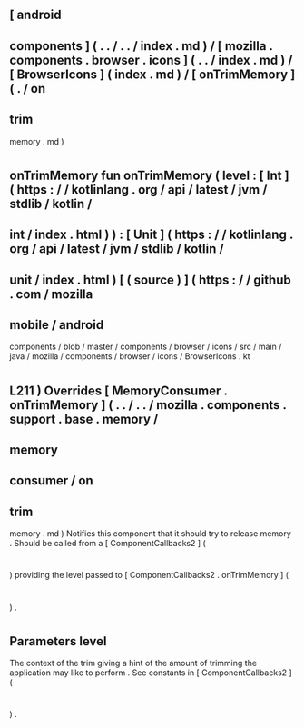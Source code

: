 [
android
-
components
]
(
.
.
/
.
.
/
index
.
md
)
/
[
mozilla
.
components
.
browser
.
icons
]
(
.
.
/
index
.
md
)
/
[
BrowserIcons
]
(
index
.
md
)
/
[
onTrimMemory
]
(
.
/
on
-
trim
-
memory
.
md
)
#
onTrimMemory
fun
onTrimMemory
(
level
:
[
Int
]
(
https
:
/
/
kotlinlang
.
org
/
api
/
latest
/
jvm
/
stdlib
/
kotlin
/
-
int
/
index
.
html
)
)
:
[
Unit
]
(
https
:
/
/
kotlinlang
.
org
/
api
/
latest
/
jvm
/
stdlib
/
kotlin
/
-
unit
/
index
.
html
)
[
(
source
)
]
(
https
:
/
/
github
.
com
/
mozilla
-
mobile
/
android
-
components
/
blob
/
master
/
components
/
browser
/
icons
/
src
/
main
/
java
/
mozilla
/
components
/
browser
/
icons
/
BrowserIcons
.
kt
#
L211
)
Overrides
[
MemoryConsumer
.
onTrimMemory
]
(
.
.
/
.
.
/
mozilla
.
components
.
support
.
base
.
memory
/
-
memory
-
consumer
/
on
-
trim
-
memory
.
md
)
Notifies
this
component
that
it
should
try
to
release
memory
.
Should
be
called
from
a
[
ComponentCallbacks2
]
(
#
)
providing
the
level
passed
to
[
ComponentCallbacks2
.
onTrimMemory
]
(
#
)
.
#
#
#
Parameters
level
-
The
context
of
the
trim
giving
a
hint
of
the
amount
of
trimming
the
application
may
like
to
perform
.
See
constants
in
[
ComponentCallbacks2
]
(
#
)
.
